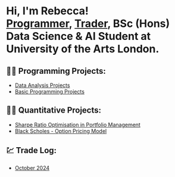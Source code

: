 <h1>Hi, I'm Rebecca! <br/><a href="https://github.com/bexgif">Programmer</a>, <a href="https://www.linkedin.com/in/rebecca-holland444/">Trader</a>, BSc (Hons) Data Science & AI Student at University of the Arts London.

<h2>👨‍💻 Programming Projects:</h2>
<ul>
    <li><a href="https://github.com/stars/bexgif/lists/data-analysis-projects">Data Analysis Projects</a></li>
    <li><a href="https://github.com/stars/bexgif/lists/basic-programming-projects">Basic Programming Projects</a></li>
</ul>


<h2>👨‍💻 Quantitative Projects:</h2>
<ul>
   <li><a href="https://github.com/bexgif/Sharpe-Ratio-Optimisation-in-Portfolio-Management">  Sharpe Ratio Optimisation in Portfolio Management</a></li>
   <li><a href="https://github.com/bexgif/Sharpe-Ratio-Optimisation-in-Portfolio-Management">  Black Scholes - Option Pricing Model</a></li>
</ul>

<h2> 💹 Trade Log:</h2>
<ul>
  <li><a href="https://imgur.com/a/october-2024-trade-log-AMglaQ5">  October 2024</a></li>
</ul>


